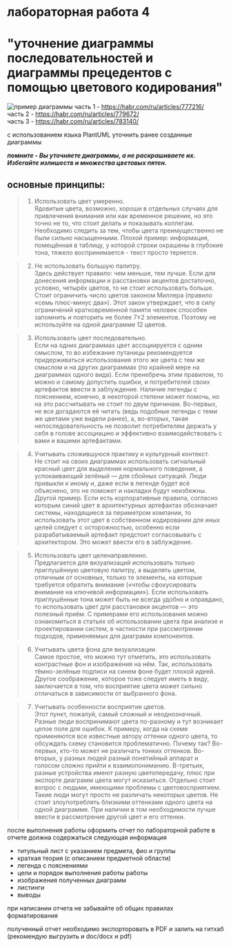 
# лабораторная работа 4
# "уточнение диаграммы последовательностей и диаграммы прецедентов с помощью цветового кодирования"
![пример диаграммы](https://avatars.mds.yandex.net/get-lpc/1527204/b51b92d0-3362-4004-be1c-7dbd1421355a/orig)
часть 1 - <https://habr.com/ru/articles/777216/><br>
часть 2 - <https://habr.com/ru/articles/779672/><br>
часть 3 - <https://habr.com/ru/articles/783140/><br>

с использованием языка PlantUML уточнить ранее созданные диаграммы

***помните - Вы уточняете диаграммы, а не раскрашиваете их. Избегайте излишеств и множества цветовых пятен.***
## основные принципы:
>1. Использовать цвет умеренно.<br>
Ядовитые цвета, возможно, хороши в отдельных случаях для привлечения внимания или как временное решение, но это точно не то, что стоит делать и показывать коллегам. Необходимо следить за тем, чтобы цвета преимущественно не были сильно насыщенными. 
Плохой пример: информация, помещённая в таблицу, у которой строки окрашены в глубокие тона, тяжело воспринимается - текст просто теряется.

>2. Не использовать большую палитру.<br>
Здесь действует правило: чем меньше, тем лучше. Если для донесения информации и расстановки акцентов достаточно, условно, четырёх цветов, то не стоит использовать больше. Стоит ограничить число цветов законом Миллера (правило «семь плюс-минус два»). Этот закон утверждает, что в силу ограничений кратковременной памяти человек способен запомнить и повторить не более 7±2 элементов. Поэтому не используйте на одной диаграмме 12 цветов.

>3. Использовать цвет последовательно.<br>
Если на одних диаграммах цвет ассоциируется с одним смыслом, то во избежание путаницы рекомендуется придерживаться использования этого же цвета с тем же смыслом и на других диаграммах (по крайней мере на диаграммах одного вида). 
Если пренебречь этим правилом, то можно и самому допустить ошибки, и потребителей своих артефактов ввести в заблуждение. Наличие легенды с пояснением, конечно, в некоторой степени может помочь, но на это рассчитывать не стоит по двум причинам. Во-первых, не все догадаются её читать (ведь подобные легенды с теми же цветами уже видели ранее), а, во-вторых, такая непоследовательность не позволит потребителям держать у себя в голове ассоциацию и эффективно взаимодействовать с вами и вашими артефактами.

>4. Учитывать сложившуюся практику и культурный контекст.<br>
Не стоит на своих диаграммах использовать сигнальный красный цвет для выделения нормального поведения, а успокаивающий зелёный — для сбойных ситуаций. Люди привыкли к иному и, даже если в легенде будет всё объяснено, это не поможет и накладки будут неизбежны. 
Другой пример. Если есть корпоративные правила, согласно которым синий цвет в архитектурных артефактах обозначает системы, находящиеся за периметром компании, то использовать этот цвет в собственном кодировании для иных целей следует с осторожностью, особенно если разрабатываемый артефакт предстоит согласовывать с архитектором. Это может ввести его в заблуждение.

>5. Использовать цвет целенаправленно.<br>
Предлагается для визуализаций использовать только приглушённую цветовую палитру, а выделять цветом, отличным от основных, только те элементы, на которые требуется обратить внимание («чтобы сфокусировать внимание на ключевой информации»).
Если использовать приглушённые тона может быть не всегда удобно и оправдано, то использовать цвет для расстановки акцентов — это полезный приём. С примерами его использования можно ознакомиться в статьях об использовании цвета при анализе и проектировании систем, в частности при рассмотрении подходов, применяемых для диаграмм компонентов.

>6. Учитывать цвета фона для визуализации.<br>
Самое простое, что можно тут отметить, это использовать контрастные фон и изображения на нём. Так, использовать тёмно-зелёные подписи на синем фоне будет плохой идеей.
Другое соображение, которое тоже следует иметь в виду, заключается в том, что восприятие цвета может сильно отличаться в зависимости от выбранного фона.

>7. Учитывать особенности восприятия цветов.<br>
Этот пункт, пожалуй, самый сложный и неоднозначный.
Разные люди воспринимают цвета по-разному и тут возникает целое поле для ошибок. К примеру, когда на схеме применяются все известные автору оттенки одного цвета, то обсуждать схему становится проблематично.
Почему так? 
Во-первых, кто-то может не различать тонких оттенков. Во-вторых, у разных людей разный понятийный аппарат и голосом сложно прийти к взаимопониманию. 
В-третьих, разные устройства имеют разную цветопередачу, плюс при экспорте диаграмм цвета могут исказиться.
Отдельно стоит вопрос с людьми, имеющими проблемы с цветовосприятием. Такие люди могут просто не различать некоторых цветов. 
Не стоит злоупотреблять близкими оттенками одного цвета на одной диаграмме.
При наличии в том необходимости лучше ввести в рассмотрение другой цвет и его оттенки.



после выполнения работы оформить отчет по лабораторной работе
в отчете должна содержаться следующая информация 
- титульный лист с указанием предмета, фио и группы
- краткая теория (с описанием предметной области)
- легенда с пояснениями  
- цели и порядок выполнения работы работы
- изображения полученных диаграмм
- листинги
- выводы

при написании отчета не забывайте об общих правилах форматирования 

полученный отчет необходимо экспорторовать в PDF и залить на гитхаб (рекомендую выгрузить и doc/docx и pdf)
